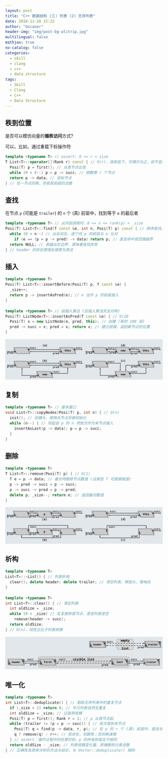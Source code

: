 ```yaml
---
layout: post
title: "C++ 数据结构 (三) 列表 (2) 无序列表"
date: 2018-11-28 15:22
author: "Oscaner"
header-img: "img/post-bg-alitrip.jpg"
multilingual: false
mathjax: true
no-catalog: false
categories:
  - skill
  - clang
  - c++
  - data structure
tags:
  - Skill
  - Clang
  - C++
  - Data Structure
---
```


## 秩到位置

是否可以模仿向量的**循秩访问**方式?

可以，比如，通过重载下标操作符

```cpp
template <typename T> // assert: 0 <= r < size
T List<T>::operator[](Rank r) const { // O(r)，效率低下，可偶尔为之，却不宜常用
  Posi(T) p = first(); // 从首节点出发
  while (0 < r--) p = p -> succ; // 顺数第 r 个节点
  return p -> data; // 目标节点
} // 任一节点的秩，亦即其前驱的总数
```

## 查找

在节点 `p` (可能是 `trailer`) 的 `n` 个 (真) 前驱中，找到等于 `e` 的最后者

```cpp
template <typename T> // 从外部调用时，0 <= n <= rank(p) < _size
Posi(T) List<T>::find(T const &e, int n, Posi(T) p) const { // 顺序查找，O(n)
  while (0 < n--) // 从右向左，逐个将 p 的前驱与 e 比对
    if (e == (p = p -> pred) -> data) return p; // 直至命中或范围越界
  return NULL; // 若越出左边界，意味着查找失败
} // header 的存在使得处理更为简洁
```

## 插入

```cpp
template <typename T>
Posi(T) List<T>::insertBefore(Posi(T) p, T const &e) {
  _size++;
  return p -> insertAsPred(e); // e 当作 p 的前驱插入
}

template <typename T> // 前插入算法 (后插入算法完全对称)
Posi(T) ListNode<T>::insertAsPred(T const &e) { // O(10
  Posi(T) x = new ListNode(e, pred, this); // 创建 (耗时 100 倍)
  pred -> succ = x; pred = x; return x; // 建立链接，返回新节点的位置
}
```

![1.png](/img/in-post/skill/data-structure/post-list-unordered/1.png)

## 复制

```cpp
template <typename T> // 基本接口
void List<T>::copyNodes(Posi(T) p, int n) { // O(n)
  init(); // 创建头、尾哨兵节点并做初始化
  while (n--) { // 将起自 p 的 n 项依次作为末节点插入
    insertAsLast(p -> data); p = p -> succ;
  }
}
```

## 删除

```cpp
template <typename T>
T List<T>::remove(Posi(T) p) { // O(1)
  T e = p -> data; // 备份待删除节点数值 (设类型 T 可直接赋值)
  p -> pred -> succ = p -> succ;
  p -> succ -> pred = p -> pred;
  delete p; _size--; return e; // 返回备份数值
}
```

![2.png](/img/in-post/skill/data-structure/post-list-unordered/2.png)

## 析构

```cpp
template <typename T>
List<T>::~List() { // 列表析构
  clear(); delete header; delete trailer; // 清空列表，释放头、尾哨兵
}

template <typename T>
int List<T>::clear() { // 清空列表
  int oldSize = _size;
  while (0 < _size) // 反复删除首节点，直至列表变空
    remove(header -> succ);
  return oldSize;
} // O(n)，线性正比于列表规模
```

![3.png](/img/in-post/skill/data-structure/post-list-unordered/3.png)

## 唯一化

```cpp
template <typename T>
int List<T>::deduplicate() { // 剔除无序列表中的重复节点
  if (_size < 2) return 0; // 平凡列表自然无重复
  int oldSize = _size; // 记录原规模
  Posi(T) p = first(); Rank r = 1; // p 从首节点起
  while (trailer != (p = p -> succ)) { // 依次直到末节点
    Posi(T) q = find(p -> data, r, p); // 在 p 的 r 个 (真) 前驱中，查找与之雷同者
    q ? remove(q) : r++; // 若存在，则删除；否则秩递增
  } // assert：循环过程中的任意时刻，p 的所有前驱互不相同
  return oldSize - _size; // 列表规模变化量，即被删除元素总数
} // 正确性及效率分析的方法与结论，与 Vector::deduplicate() 相同
```
